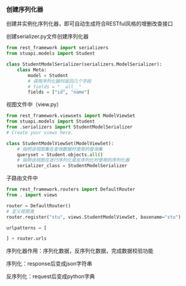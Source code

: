 ### 创建序列化器

创建并实例化序列化器，即可自动生成符合RESTful风格的增删改查接口

创建serializer.py文件创建序列化器

```python
from rest_framework import serializers
from stuapi.models import Student

class StudentModelSerializer(serializers.ModelSerializer):
    class Meta:
        model = Student
        # 调用序列化器时返回几个字段
        # fields = "__all__"
        fields = ["id", "name"]
```

视图文件中（view.py）

```python
from rest_framework.viewsets import ModelViewSet
from stuapi.models import Student
from .serializers import StudentModelSerializer
# Create your views here.

class StudentModelViewSet(ModelViewSet):
    # 指明该视图集在查询数据时使用的查询集
    queryset = Student.objects.all()
    # 指明该视图在进行序列化或反序列化时使用的序列化器
    serializer_class = StudentModelSerializer
```

子路由文件中

```python
from rest_framework.routers import DefaultRouter
from . import views

router = DefaultRouter()
# 定义视图类
router.register("stu", views.StudentModelViewSet, basename="stu")

urlpatterns = [

] + router.urls
```



序列化器作用：序列化数据，反序列化数据，完成数据校验功能

序列化：response后变成json字符串

反序列化：request后变成python字典

